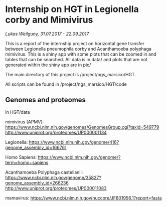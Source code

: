 # Internship on HGT in Legionella corby and Mimivirus
*Lukas Weilguny, 31.07.2017 - 22.09.2017*

This is a report of the internship project on horizontal gene transfer between Legionella pneumophila corby and Acanthamoeba polyphaga mimivirus. This is a shiny app with some plots that can be zoomed in and tables that can be searched. All data is in data/ and plots that are not generated within the shiny app are in pic/

The main directory of this project is /project/ngs_marsico/HGT.

All scripts can be found in /project/ngs_marsico/HGT/code


## Genomes and proteomes

in HGT/data

mimivirus (APMV):
https://www.ncbi.nlm.nih.gov/genomes/GenomesGroup.cgi?taxid=549779
http://www.uniprot.org/proteomes/UP000001134

Legionella:
https://www.ncbi.nlm.nih.gov/genome/416?genome_assembly_id=166761

Homo Sapiens:
https://www.ncbi.nlm.nih.gov/genome/?term=homo+sapiens

Acanthamoeba Polyphaga castellanii:
https://www.ncbi.nlm.nih.gov/genome/35827?genome_assembly_id=266236
http://www.uniprot.org/proteomes/UP000011083

mamavirus:
https://www.ncbi.nlm.nih.gov/nuccore/JF801956.1?report=fasta




